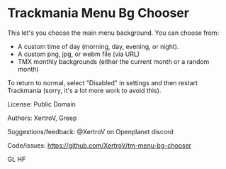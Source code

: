 # Trackmania Menu Bg Chooser

This let's you choose the main menu background. You can choose from:

* A custom time of day (morning, day, evening, or night).
* A custom png, jpg, or webm file (via URL)
* TMX monthly backgrounds (either the current month or a random month)

To return to normal, select "Disabled" in settings and then restart Trackmania (sorry, it's a lot more work to avoid this).

License: Public Domain

Authors: XertroV, Greep

Suggestions/feedback: @XertroV on Openplanet discord

Code/issues: <https://github.com/XertroV/tm-menu-bg-chooser>

GL HF
